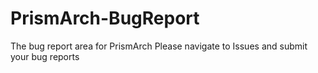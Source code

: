 # PrismArch-BugReport
The bug report area for PrismArch
Please navigate to Issues and submit your bug reports
